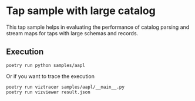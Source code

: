 # Tap sample with large catalog

This tap sample helps in evaluating the performance of catalog parsing and stream maps for taps with large schemas and records.

## Execution

```shell
poetry run python samples/aapl
```

Or if you want to trace the execution

```shell
poetry run viztracer samples/aapl/__main__.py
poetry run vizviewer result.json
```

